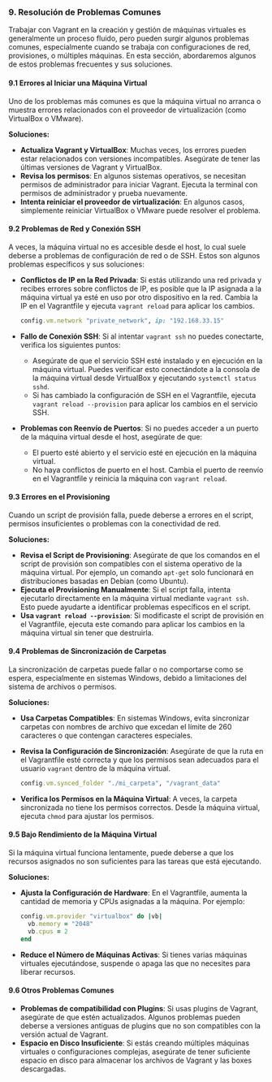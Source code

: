 ### 9. Resolución de Problemas Comunes

Trabajar con Vagrant en la creación y gestión de máquinas virtuales es generalmente un proceso fluido, pero pueden surgir algunos problemas comunes, especialmente cuando se trabaja con configuraciones de red, provisiones, o múltiples máquinas. En esta sección, abordaremos algunos de estos problemas frecuentes y sus soluciones.

#### 9.1 Errores al Iniciar una Máquina Virtual

Uno de los problemas más comunes es que la máquina virtual no arranca o muestra errores relacionados con el proveedor de virtualización (como VirtualBox o VMware).

**Soluciones:**

- **Actualiza Vagrant y VirtualBox**: Muchas veces, los errores pueden estar relacionados con versiones incompatibles. Asegúrate de tener las últimas versiones de Vagrant y VirtualBox.
- **Revisa los permisos**: En algunos sistemas operativos, se necesitan permisos de administrador para iniciar Vagrant. Ejecuta la terminal con permisos de administrador y prueba nuevamente.
- **Intenta reiniciar el proveedor de virtualización**: En algunos casos, simplemente reiniciar VirtualBox o VMware puede resolver el problema.

#### 9.2 Problemas de Red y Conexión SSH

A veces, la máquina virtual no es accesible desde el host, lo cual suele deberse a problemas de configuración de red o de SSH. Estos son algunos problemas específicos y sus soluciones:

- **Conflictos de IP en la Red Privada**: Si estás utilizando una red privada y recibes errores sobre conflictos de IP, es posible que la IP asignada a la máquina virtual ya esté en uso por otro dispositivo en la red. Cambia la IP en el Vagrantfile y ejecuta `vagrant reload` para aplicar los cambios.
  
  ```ruby
  config.vm.network "private_network", ip: "192.168.33.15"
  ```

- **Fallo de Conexión SSH**: Si al intentar `vagrant ssh` no puedes conectarte, verifica los siguientes puntos:
  - Asegúrate de que el servicio SSH esté instalado y en ejecución en la máquina virtual. Puedes verificar esto conectándote a la consola de la máquina virtual desde VirtualBox y ejecutando `systemctl status sshd`.
  - Si has cambiado la configuración de SSH en el Vagrantfile, ejecuta `vagrant reload --provision` para aplicar los cambios en el servicio SSH.

- **Problemas con Reenvío de Puertos**: Si no puedes acceder a un puerto de la máquina virtual desde el host, asegúrate de que:
  - El puerto esté abierto y el servicio esté en ejecución en la máquina virtual.
  - No haya conflictos de puerto en el host. Cambia el puerto de reenvío en el Vagrantfile y reinicia la máquina con `vagrant reload`.

#### 9.3 Errores en el Provisioning

Cuando un script de provisión falla, puede deberse a errores en el script, permisos insuficientes o problemas con la conectividad de red.

**Soluciones:**

- **Revisa el Script de Provisioning**: Asegúrate de que los comandos en el script de provisión son compatibles con el sistema operativo de la máquina virtual. Por ejemplo, un comando `apt-get` solo funcionará en distribuciones basadas en Debian (como Ubuntu).
- **Ejecuta el Provisioning Manualmente**: Si el script falla, intenta ejecutarlo directamente en la máquina virtual mediante `vagrant ssh`. Esto puede ayudarte a identificar problemas específicos en el script.
- **Usa `vagrant reload --provision`**: Si modificaste el script de provisión en el Vagrantfile, ejecuta este comando para aplicar los cambios en la máquina virtual sin tener que destruirla.

#### 9.4 Problemas de Sincronización de Carpetas

La sincronización de carpetas puede fallar o no comportarse como se espera, especialmente en sistemas Windows, debido a limitaciones del sistema de archivos o permisos.

**Soluciones:**

- **Usa Carpetas Compatibles**: En sistemas Windows, evita sincronizar carpetas con nombres de archivo que excedan el límite de 260 caracteres o que contengan caracteres especiales.
- **Revisa la Configuración de Sincronización**: Asegúrate de que la ruta en el Vagrantfile esté correcta y que los permisos sean adecuados para el usuario `vagrant` dentro de la máquina virtual.
  
  ```ruby
  config.vm.synced_folder "./mi_carpeta", "/vagrant_data"
  ```

- **Verifica los Permisos en la Máquina Virtual**: A veces, la carpeta sincronizada no tiene los permisos correctos. Desde la máquina virtual, ejecuta `chmod` para ajustar los permisos.

#### 9.5 Bajo Rendimiento de la Máquina Virtual

Si la máquina virtual funciona lentamente, puede deberse a que los recursos asignados no son suficientes para las tareas que está ejecutando.

**Soluciones:**

- **Ajusta la Configuración de Hardware**: En el Vagrantfile, aumenta la cantidad de memoria y CPUs asignadas a la máquina. Por ejemplo:

  ```ruby
  config.vm.provider "virtualbox" do |vb|
    vb.memory = "2048"
    vb.cpus = 2
  end
  ```

- **Reduce el Número de Máquinas Activas**: Si tienes varias máquinas virtuales ejecutándose, suspende o apaga las que no necesites para liberar recursos.

#### 9.6 Otros Problemas Comunes

- **Problemas de compatibilidad con Plugins**: Si usas plugins de Vagrant, asegúrate de que estén actualizados. Algunos problemas pueden deberse a versiones antiguas de plugins que no son compatibles con la versión actual de Vagrant.
- **Espacio en Disco Insuficiente**: Si estás creando múltiples máquinas virtuales o configuraciones complejas, asegúrate de tener suficiente espacio en disco para almacenar los archivos de Vagrant y las boxes descargadas.

